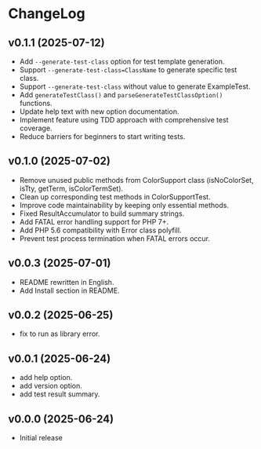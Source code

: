 # ChangeLog

## v0.1.1 (2025-07-12)

 * Add `--generate-test-class` option for test template generation.
 * Support `--generate-test-class=ClassName` to generate specific test class.
 * Support `--generate-test-class` without value to generate ExampleTest.
 * Add `generateTestClass()` and `parseGenerateTestClassOption()` functions.
 * Update help text with new option documentation.
 * Implement feature using TDD approach with comprehensive test coverage.
 * Reduce barriers for beginners to start writing tests.

## v0.1.0 (2025-07-02)

 * Remove unused public methods from ColorSupport class (isNoColorSet, isTty, getTerm, isColorTermSet).
 * Clean up corresponding test methods in ColorSupportTest.
 * Improve code maintainability by keeping only essential methods.
 * Fixed ResultAccumulator to build summary strings.
 * Add FATAL error handling support for PHP 7+.
 * Add PHP 5.6 compatibility with Error class polyfill.
 * Prevent test process termination when FATAL errors occur.

## v0.0.3 (2025-07-01)

 * README rewritten in English.
 * Add Install section in README.

## v0.0.2 (2025-06-25)

 * fix to run as library error.

## v0.0.1 (2025-06-24)

 * add help option.
 * add version option.
 * add test result summary.

## v0.0.0 (2025-06-24)

 * Initial release